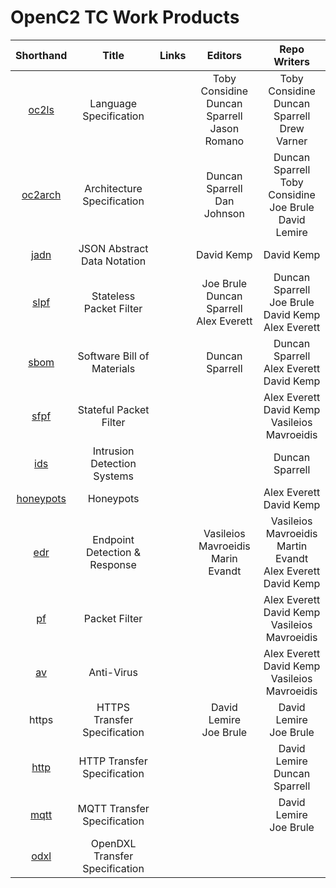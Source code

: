 # OpenC2 TC Work Products

| Shorthand | Title | Links | Editors | Repo Writers |
|:---:|:----:|:-----:|:----:|:-----:|
| [oc2ls](https://github.com/oasis-tcs/openc2-oc2ls) | Language Specification | | Toby Considine<br>Duncan Sparrell<br>Jason Romano | Toby Considine<br>Duncan Sparrell<br>Drew Varner |
| [oc2arch](https://github.com/oasis-tcs/oc2arch) | Architecture Specification | | Duncan Sparrell<br>Dan Johnson | Duncan Sparrell<br>Toby Considine<br>Joe Brule<br>David Lemire |
| [jadn](https://github.com/oasis-tcs/openc2-jadn) | JSON Abstract Data Notation | | David Kemp | David Kemp |
| [slpf](https://github.com/oasis-tcs/openc2-apsc-stateless-packet-filter) | Stateless Packet Filter | | Joe Brule<br>Duncan Sparrell<br>Alex Everett | Duncan Sparrell<br>Joe Brule<br>David Kemp<br>Alex Everett |
| [sbom](https://github.com/oasis-tcs/openc2-ap-sbom) | Software Bill of Materials | | Duncan Sparrell | Duncan Sparrell<br>Alex Everett<br>David Kemp |
| [sfpf](https://github.com/oasis-tcs/openc2-ap-sfpf) | Stateful Packet Filter | | | Alex Everett<br>David Kemp<br>Vasileios Mavroeidis |
| [ids](https://github.com/oasis-tcs/openc2-ap-ids) | Intrusion Detection Systems | | | Duncan Sparrell |
| [honeypots](https://github.com/oasis-tcs/openc2-ap-honeypots) | Honeypots | | | Alex Everett<br>David Kemp |
| [edr](https://github.com/oasis-tcs/openc2-ap-edr) | Endpoint Detection & Response | | Vasileios Mavroeidis<br>Marin Evandt | Vasileios Mavroeidis<br>Martin Evandt<br>Alex Everett<br>David Kemp |
| [pf](https://github.com/oasis-tcs/openc2-ap-pf) | Packet Filter | | | Alex Everett<br>David Kemp<br>Vasileios Mavroeidis |
| [av](https://github.com/oasis-tcs/openc2-ap-av) | Anti-Virus | | | Alex Everett<br>David Kemp<br>Vasileios Mavroeidis |
| https | HTTPS Transfer Specification | | David Lemire<br>Joe Brule | David Lemire<br>Joe Brule |
| [http](https://github.com/oasis-tcs/openc2-transf-http) | HTTP Transfer Specification | | | David Lemire<br>Duncan Sparrell |
| [mqtt](https://github.com/oasis-tcs/openc2-transf-mqtt) | MQTT Transfer Specification | | | David Lemire<br>Joe Brule |
| [odxl](https://github.com/oasis-tcs/openc2-transf-odxl) | OpenDXL Transfer Specification | | |  |